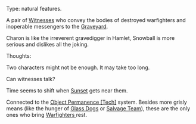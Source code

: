 Type: natural features.

A pair of [Witnesses](/p/71f7bbe694b74dde9a39c628cfc1e9ff) who convey the bodies of destroyed warfighters and inoperable messengers to the [Graveyard](/p/8c61516daa304a7da75a31432d1c6e04).

Charon is like the irreverent gravedigger in Hamlet, Snowball is more serious and dislikes all the joking.

Thoughts:

Two characters might not be enough. It may take too long.

Can witnesses talk?

Time seems to shift when [Sunset](/p/e86dde5ef894493cb5e1f93855b62c83) gets near them.

Connected to the [Object Permanence \[Tech\]](/p/8e4453da33024fff9ae92105ae14e534) system. Besides more grisly means (like the hunger of [Glass Dogs](/p/bfaa1e1d9187463ba1186d4010048e93) or [Salvage Team](/p/9dc015ab7b754160a21e447e30a80c20)), these are the only ones who bring [Warfighters ](/p/64a95ac03b7546249ebe255b2b2fd8a6) rest.
